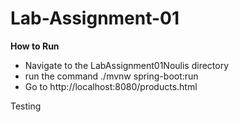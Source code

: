 # Lab-Assignment-01

**How to Run**

- Navigate to the LabAssignment01Noulis directory
- run the command ./mvnw spring-boot:run
- Go to http://localhost:8080/products.html

Testing 